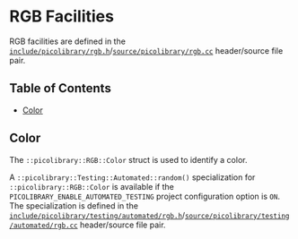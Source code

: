 # RGB Facilities
RGB facilities are defined in the
[`include/picolibrary/rgb.h`](https://github.com/apcountryman/picolibrary/blob/main/include/picolibrary/rgb.h)/[`source/picolibrary/rgb.cc`](https://github.com/apcountryman/picolibrary/blob/main/source/picolibrary/rgb.cc)
header/source file pair.

## Table of Contents
- [Color](#color)

## Color
The `::picolibrary::RGB::Color` struct is used to identify a color.

A `::picolibrary::Testing::Automated::random()` specialization for
`::picolibrary::RGB::Color` is available if the `PICOLIBRARY_ENABLE_AUTOMATED_TESTING`
project configuration option is `ON`.
The specialization is defined in the
[`include/picolibrary/testing/automated/rgb.h`](https://github.com/apcountryman/picolibrary/blob/main/include/picolibrary/testing/automated/rgb.h)/[`source/picolibrary/testing/automated/rgb.cc`](https://github.com/apcountryman/picolibrary/blob/main/source/picolibrary/testing/automated/rgb.cc)
header/source file pair.

